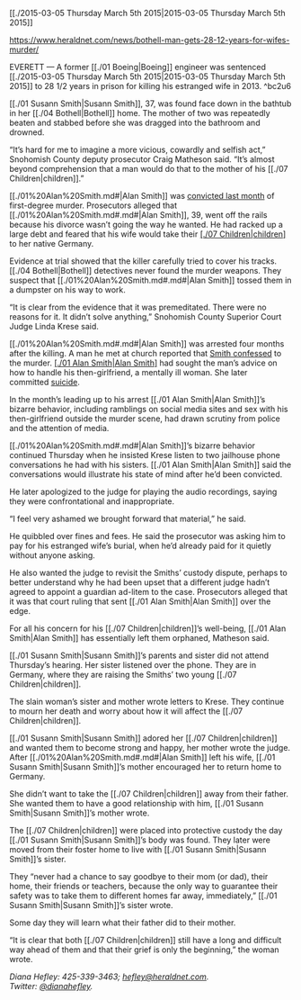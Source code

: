 [[./2015-03-05 Thursday March 5th 2015|2015-03-05 Thursday March 5th 2015]]

https://www.heraldnet.com/news/bothell-man-gets-28-12-years-for-wifes-murder/

EVERETT — A former [[./01 Boeing|Boeing]] engineer was sentenced [[./2015-03-05 Thursday March 5th 2015|2015-03-05 Thursday March 5th 2015]] to 28 1/2 years in prison for killing his estranged wife in 2013. ^bc2u6

[[./01 Susann Smith|Susann Smith]], 37, was found face down in the bathtub in her [[./04 Bothell|Bothell]] home. The mother of two was repeatedly beaten and stabbed before she was dragged into the bathroom and drowned.

“It’s hard for me to imagine a more vicious, cowardly and selfish act,” Snohomish County deputy prosecutor Craig Matheson said. “It’s almost beyond comprehension that a man would do that to the mother of his [[./07 Children|children]].”

[[./01%20Alan%20Smith.md#|Alan Smith]] was [convicted last month](http://www.heraldnet.com/article/20150204/NEWS01/150209527) of first-degree murder. Prosecutors alleged that [[./01%20Alan%20Smith.md#.md#|Alan Smith]], 39, went off the rails because his divorce wasn’t going the way he wanted. He had racked up a large debt and feared that his wife would take their [[./07 Children|children]](./01%20Alan%20Smith.md#) to her native Germany.

Evidence at trial showed that the killer carefully tried to cover his tracks. [[./04 Bothell|Bothell]] detectives never found the murder weapons. They suspect that [[./01%20Alan%20Smith.md#.md#|Alan Smith]] tossed them in a dumpster on his way to work.

“It is clear from the evidence that it was premeditated. There were no reasons for it. It didn’t solve anything,” Snohomish County Superior Court Judge Linda Krese said.

[[./01%20Alan%20Smith.md#.md#|Alan Smith]] was arrested four months after the killing. A man he met at church reported that [Smith confessed](http://www.heraldnet.com/article/20150129/NEWS01/150128921) to the murder. [[./01 Alan Smith|Alan Smith]](./01%20Alan%20Smith.md#.md#) had sought the man’s advice on how to handle his then-girlfriend, a mentally ill woman. She later committed [suicide](http://www.heraldnet.com/article/20140412/NEWS01/140419710).

In the month’s leading up to his arrest [[./01 Alan Smith|Alan Smith]]’s bizarre behavior, including ramblings on social media sites and sex with his then-girlfriend outside the murder scene, had drawn scrutiny from police and the attention of media.

[[./01%20Alan%20Smith.md#.md#|Alan Smith]]’s bizarre behavior continued Thursday when he insisted Krese listen to two jailhouse phone conversations he had with his sisters. [[./01 Alan Smith|Alan Smith]] said the conversations would illustrate his state of mind after he’d been convicted.

He later apologized to the judge for playing the audio recordings, saying they were confrontational and inappropriate.

“I feel very ashamed we brought forward that material,” he said.

He quibbled over fines and fees. He said the prosecutor was asking him to pay for his estranged wife’s burial, when he’d already paid for it quietly without anyone asking.

He also wanted the judge to revisit the Smiths’ custody dispute, perhaps to better understand why he had been upset that a different judge hadn’t agreed to appoint a guardian ad-litem to the case. Prosecutors alleged that it was that court ruling that sent [[./01 Alan Smith|Alan Smith]] over the edge.

For all his concern for his [[./07 Children|children]]’s well-being, [[./01 Alan Smith|Alan Smith]] has essentially left them orphaned, Matheson said.

[[./01 Susann Smith|Susann Smith]]’s parents and sister did not attend Thursday’s hearing. Her sister listened over the phone. They are in Germany, where they are raising the Smiths’ two young [[./07 Children|children]].

The slain woman’s sister and mother wrote letters to Krese. They continue to mourn her death and worry about how it will affect the [[./07 Children|children]].

[[./01 Susann Smith|Susann Smith]] adored her [[./07 Children|children]] and wanted them to become strong and happy, her mother wrote the judge. After [[./01%20Alan%20Smith.md#.md#|Alan Smith]] left his wife, [[./01 Susann Smith|Susann Smith]]’s mother encouraged her to return home to Germany.

She didn’t want to take the [[./07 Children|children]] away from their father. She wanted them to have a good relationship with him, [[./01 Susann Smith|Susann Smith]]’s mother wrote.

The [[./07 Children|children]] were placed into protective custody the day [[./01 Susann Smith|Susann Smith]]’s body was found. They later were moved from their foster home to live with [[./01 Susann Smith|Susann Smith]]’s sister.

They “never had a chance to say goodbye to their mom (or dad), their home, their friends or teachers, because the only way to guarantee their safety was to take them to different homes far away, immediately,” [[./01 Susann Smith|Susann Smith]]’s sister wrote.

Some day they will learn what their father did to their mother.

“It is clear that both [[./07 Children|children]] still have a long and difficult way ahead of them and that their grief is only the beginning,” the woman wrote.

_Diana Hefley: 425-339-3463; [hefley@heraldnet.com](https://www.heraldnet.com/apps/pbcsedit.dll/). Twitter: [@dianahefley](https://www.heraldnet.com/apps/pbcsedit.dll/)._
